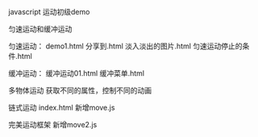 javascript 运动初级demo

匀速运动和缓冲运动

匀速运动：
demo1.html
分享到.html
淡入淡出的图片.html
匀速运动停止的条件.html

缓冲运动：
缓冲运动01.html
缓冲菜单.html


多物体运动
获取不同的属性，控制不同的动画


链式运动
index.html   新增move.js


完美运动框架
新增move2.js